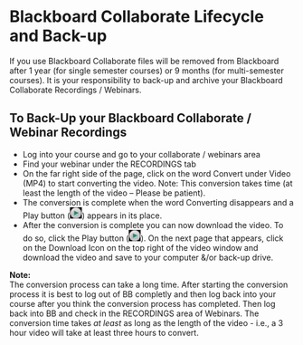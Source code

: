 # Blackboard Collaborate Lifecycle and Back-up

If you use
Blackboard Collaborate files will be removed from Blackboard after 1 year (for single semester courses) or 9 months (for multi-semester courses).
It is your responsibility to back-up and archive your Blackboard Collaborate Recordings / Webinars.

## To Back-Up your Blackboard Collaborate / Webinar Recordings

   -	Log into your course and go to your collaborate / webinars area
   -	Find your webinar under the RECORDINGS tab
   -	On the far right side of the page, click on the word Convert under Video (MP4) to start converting the video. Note: This conversion takes time (at least the length of the video – Please be patient).
   -	The conversion is complete when the word Converting disappears and a Play button   (![BB Collab Play](Collaborate_Lifecycle/collab_play.jpg)) appears in its place.
   -	After the conversion is complete you can now download the video. To do so, click the Play button (![BB Collab Play](Collaborate_Lifecycle/collab_play.jpg)). On the next page that appears, click on the Download Icon on the top right of the video window and download the video and save to your computer &/or back-up drive.

**Note:**   
The conversion process can take a long time. After starting the conversion process it is best to log out of BB completly and then log back into your course after you think the conversion process has completed. Then log back into BB and check in the RECORDINGS area of Webinars. The conversion time takes *at least* as long as the length of the video - i.e., a 3 hour video will take at least three hours to convert.
